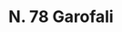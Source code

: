 ---
title: "N. 78 Garofali"
permalink: "/edition/plant078/"
plant-name: "N. 78"
plant-number: "078"
plant-xml: "/assets/xml/plant078.xml"
plant-img1: "/assets/img/plant078_verso.jpg"
plant-img2: "/assets/img/plant078.jpg"
plant-title: "N. 78 Garofali"
plant-wfo-link: ""
plant-kew-link: ""
plant-taxon-content: "Eugenia caryophyllata Thunbg."
layout: single-xml
---